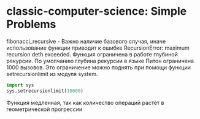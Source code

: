 # classic-computer-science: Simple Problems

fibonacci_recursive - Важно наличие базового случая, иначе использование функции приводит к ошибке RecursionError: maximum recursion deth exceeded. Функция ограничена в работе глубиной рекурсии.
По умолчанию глубина рекурсии в языке Питон ограничена 1000 вызовов. Это ограничение можно поднять при помощи функции  setrecursionlimit из модуля system.

```python
import sys
sys.setrecursionlimit(10000)
```
Функция медленная, так как количество операций растёт в геометрической прогрессии

